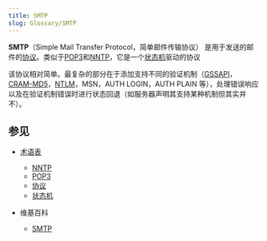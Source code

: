```yaml
---
title: SMTP
slug: Glossary/SMTP
---
```

**SMTP**（Simple Mail Transfer Protocol，简单邮件传输协议） 是用于发送的邮件的[协议](/zh-CN/docs/Glossary/Protocol)。类似于[POP3](/zh-CN/docs/Glossary/POP)和[NNTP](/zh-CN/docs/Glossary/NNTP)，它是一个[状态机](/zh-CN/docs/Glossary/State_machine)驱动的协议

该协议相对简单。最复杂的部分在于添加支持不同的验证机制（[GSSAPI](https://en.wikipedia.org/wiki/Generic_Security_Services_Application_Program_Interface)， [CRAM-MD5](https://en.wikipedia.org/wiki/CRAM-MD5)，[NTLM](https://en.wikipedia.org/wiki/NTLM)，MSN，AUTH LOGIN，AUTH PLAIN 等），处理错误响应以及在验证机制错误时进行状态回退（如服务器声明其支持某种机制但其实并不）。

## 参见

- [术语表](/zh-CN/docs/Glossary)

  - [NNTP](/zh-CN/docs/Glossary/NNTP)
  - [POP3](/zh-CN/docs/Glossary/POP)
  - [协议](/zh-CN/docs/Glossary/Protocol)
  - [状态机](/zh-CN/docs/Glossary/State_machine)

- 维基百科

  - [SMTP](https://zh.wikipedia.org/wiki/SMTP)
